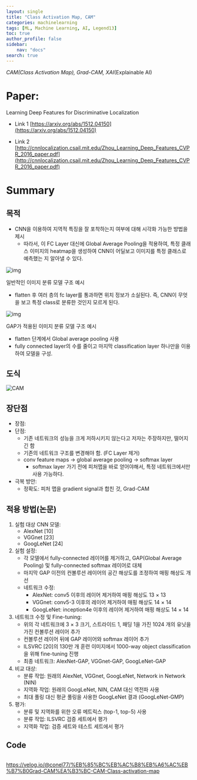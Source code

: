 ```yaml
---
layout: single
title: "Class Activation Map, CAM"
categories: machinelearning
tags: [ML, Machine Learning, AI, Legend13]
toc: true
author_profile: false
sidebar:
    nav: "docs"
search: true
---
```


*CAM(Class Activation Map), Grad-CAM, XAI*(Explainable AI)





# Paper: 

Learning Deep Features for Discriminative Localization

- Link 1 [https://arxiv.org/abs/1512.04150](https://arxiv.org/abs/1512.04150)

- Link 2 [http://cnnlocalization.csail.mit.edu/Zhou_Learning_Deep_Features_CVPR_2016_paper.pdf](http://cnnlocalization.csail.mit.edu/Zhou_Learning_Deep_Features_CVPR_2016_paper.pdf)





# Summary

## 목적

- CNN을 이용하여 지역적 특징을 잘 포착하는지 여부에 대해 시각화 가능한 방법을 제시
  - 따라서, 이 FC Layer 대신에 Global Average Pooling을 적용하여, 특정 클래스 이미지의 heatmap을 생성하여 CNN이 어딜보고 이미지를 특정 클래스로 예측했는 지 알아낼 수 있다.



![img](https://joungheekim.github.io/img/in-post/2020/2020-09-29/formal_structure.png)

일반적인 이미지 분류 모델 구조 예시

- flatten 후 여러 층의 fc layer를 통과하면 위치 정보가 소실된다. 즉, CNN이 무엇을 보고 특정 class로 분류한 것인지 모르게 된다.



![img](https://joungheekim.github.io/img/in-post/2020/2020-09-29/suggest_structure.png)

GAP가 적용된 이미지 분류 모델 구조 예시

- flatten 단계에서 Global average pooling 사용
- fully connected layer의 수를 줄이고 마지막 classification layer 하나만을 이용하여 모델을 구성.



## 도식

![CAM]({site.url}\images\2023-12-20-Day3-CAM\CAM.png)











## 장단점

- 장점: 
- 단점: 
  - 기존 네트워크의 성능을 크게 저하시키지 않는다고 저자는 주장하지만, 떨어지긴 함
  - 기존의 네트워크 구조를 변경해야 함. (FC Layer 제거)
  - conv feature maps → global average pooling → softmax layer
    - softmax layer 가기 전에 피처맵을 바로 얻어야해서, 특정 네트워크에서만 사용 가능하다.
- 극복 방안:
  - 정확도: 피처 맵을 gradient signal과 합친 것, Grad-CAM



## 적용 방법(논문)

1. 실험 대상 CNN 모델:
   - AlexNet [10]
   - VGGnet [23]
   - GoogLeNet [24]
2. 실험 설정:
   - 각 모델에서 fully-connected 레이어를 제거하고, GAP(Global Average Pooling) 및 fully-connected softmax 레이어로 대체
   - 마지막 GAP 이전의 컨볼루션 레이어의 공간 해상도를 조정하여 매핑 해상도 개선
   - 네트워크 수정:
     - AlexNet: conv5 이후의 레이어 제거하여 매핑 해상도 13 × 13
     - VGGnet: conv5-3 이후의 레이어 제거하여 매핑 해상도 14 × 14
     - GoogLeNet: inception4e 이후의 레이어 제거하여 매핑 해상도 14 × 14
3. 네트워크 수정 및 Fine-tuning:
   - 위의 각 네트워크에 3 × 3 크기, 스트라이드 1, 패딩 1을 가진 1024 개의 유닛을 가진 컨볼루션 레이어 추가
   - 컨볼루션 레이어 뒤에 GAP 레이어와 softmax 레이어 추가
   - ILSVRC [20]의 130만 개 훈련 이미지에서 1000-way object classification을 위해 fine-tuning 진행
   - 최종 네트워크: AlexNet-GAP, VGGnet-GAP, GoogLeNet-GAP
4. 비교 대상:
   - 분류 작업: 원래의 AlexNet, VGGnet, GoogLeNet, Network in Network (NIN)
   - 지역화 작업: 원래의 GoogLeNet, NIN, CAM 대신 역전파 사용
   - 최대 풀링 대신 평균 풀링을 사용한 GoogLeNet 결과 (GoogLeNet-GMP)
5. 평가:
   - 분류 및 지역화를 위한 오류 메트릭스 (top-1, top-5) 사용
   - 분류 작업: ILSVRC 검증 세트에서 평가
   - 지역화 작업: 검증 세트와 테스트 세트에서 평가







## Code

```python


```







https://velog.io/@conel77/%EB%85%BC%EB%AC%B8%EB%A6%AC%EB%B7%B0Grad-CAM%EA%B3%BC-CAM-Class-activation-map